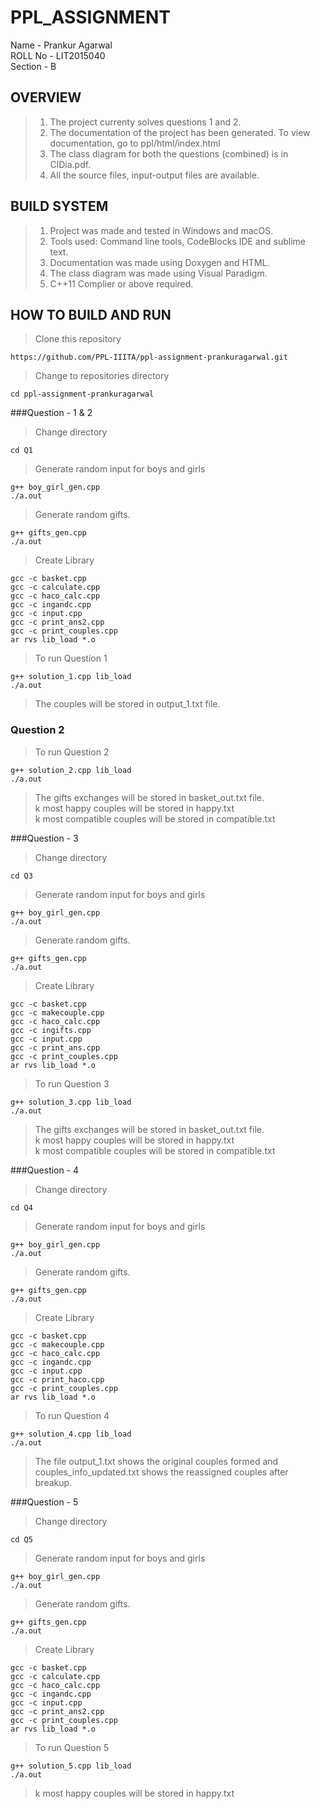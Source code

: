 # PPL_ASSIGNMENT
Name - Prankur Agarwal  
ROLL No - LIT2015040   
Section - B

## OVERVIEW
> 1) The project currenty solves questions 1 and 2.  
> 2) The documentation of the project has been generated. To view documentation, go to ppl/html/index.html  
> 3) The class diagram for both the questions (combined) is in ClDia.pdf.  
> 4) All the source files, input-output files are available.  

## BUILD SYSTEM
> 1) Project was made and tested in Windows and macOS.  
> 2) Tools used: Command line tools, CodeBlocks IDE and sublime text.  
> 3) Documentation was made using Doxygen and HTML.  
> 4) The class diagram was made using Visual Paradigm.  
> 5) C++11 Complier or above required.  

## HOW TO BUILD AND RUN

> Clone this repository
```
https://github.com/PPL-IIITA/ppl-assignment-prankuragarwal.git 
```

>Change to repositories directory
```
cd ppl-assignment-prankuragarwal
```

###Question - 1 & 2
>Change directory
```
cd Q1
```

> Generate random input for boys and girls
```
g++ boy_girl_gen.cpp
./a.out
```
> Generate random gifts.
```
g++ gifts_gen.cpp
./a.out
```
> Create Library
```
gcc -c basket.cpp
gcc -c calculate.cpp
gcc -c haco_calc.cpp
gcc -c ingandc.cpp
gcc -c input.cpp
gcc -c print_ans2.cpp
gcc -c print_couples.cpp
ar rvs lib_load *.o 
```

> To run Question 1
```
g++ solution_1.cpp lib_load
./a.out
```
> The couples will be stored in output_1.txt file.
### Question 2

> To run Question 2
```
g++ solution_2.cpp lib_load
./a.out
```

> The gifts exchanges will be stored in basket_out.txt file.  
> k most happy couples will be stored in happy.txt  
> k most compatible couples will be stored in compatible.txt  

###Question - 3
>Change directory
```
cd Q3
```

> Generate random input for boys and girls
```
g++ boy_girl_gen.cpp
./a.out
```
> Generate random gifts.
```
g++ gifts_gen.cpp
./a.out
```
> Create Library
```
gcc -c basket.cpp
gcc -c makecouple.cpp
gcc -c haco_calc.cpp
gcc -c ingifts.cpp
gcc -c input.cpp
gcc -c print_ans.cpp
gcc -c print_couples.cpp
ar rvs lib_load *.o 
```

> To run Question 3
```
g++ solution_3.cpp lib_load
./a.out
```

> The gifts exchanges will be stored in basket_out.txt file.  
> k most happy couples will be stored in happy.txt  
> k most compatible couples will be stored in compatible.txt  

###Question - 4
>Change directory
```
cd Q4
```

> Generate random input for boys and girls
```
g++ boy_girl_gen.cpp
./a.out
```
> Generate random gifts.
```
g++ gifts_gen.cpp
./a.out
```
> Create Library
```
gcc -c basket.cpp
gcc -c makecouple.cpp
gcc -c haco_calc.cpp
gcc -c ingandc.cpp
gcc -c input.cpp
gcc -c print_haco.cpp
gcc -c print_couples.cpp
ar rvs lib_load *.o 
```

> To run Question 4
```
g++ solution_4.cpp lib_load
./a.out
```

> The file output_1.txt shows the original couples formed and couples_info_updated.txt shows the reassigned couples after breakup. 


###Question - 5
>Change directory
```
cd Q5
```

> Generate random input for boys and girls
```
g++ boy_girl_gen.cpp
./a.out
```
> Generate random gifts.
```
g++ gifts_gen.cpp
./a.out
```
> Create Library
```
gcc -c basket.cpp
gcc -c calculate.cpp
gcc -c haco_calc.cpp
gcc -c ingandc.cpp
gcc -c input.cpp
gcc -c print_ans2.cpp
gcc -c print_couples.cpp
ar rvs lib_load *.o 
```

> To run Question 5
```
g++ solution_5.cpp lib_load
./a.out
```

> k most happy couples will be stored in happy.txt 